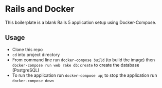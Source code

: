 # Rails and Docker

This boilerplate is a blank Rails 5 application setup using Docker-Compose.

## Usage
- Clone this repo
- `cd` into project directory
- From command line run `docker-compose build` (to build the image) then `docker-compose run web rake db:create` to create the database (PostgreSQL)
- To run the application run `docker-compose up`; to stop the application run `docker-compose down`
